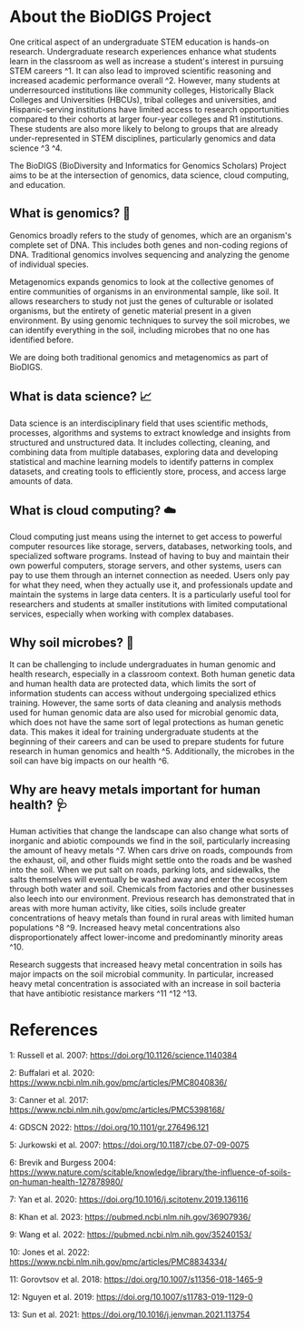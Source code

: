 # About the BioDIGS Project

One critical aspect of an undergraduate STEM education is hands-on research. Undergraduate research experiences enhance what students learn in the classroom as well as increase a student's interest in pursuing STEM careers ^1. It can also lead to improved scientific reasoning and increased academic performance overall ^2. However, many students at underresourced institutions like community colleges, Historically Black Colleges and Universities (HBCUs), tribal colleges and universities, and Hispanic-serving institutions have limited access to research opportunities compared to their cohorts at larger four-year colleges and R1 institutions. These students are also more likely to belong to groups that are already under-represented in STEM disciplines, particularly genomics and data science ^3 ^4. 

The BioDIGS (BioDiversity and Informatics for Genomics Scholars) Project aims to be at the intersection of genomics, data science, cloud computing, and education.

## What is genomics? 🧬

Genomics broadly refers to the study of genomes, which are an organism's complete set of DNA. This includes both genes and non-coding regions of DNA. Traditional genomics involves sequencing and analyzing the genome of individual species.

Metagenomics expands genomics to look at the collective genomes of entire communities of organisms in an environmental sample, like soil. It allows researchers to study not just the genes of culturable or isolated organisms, but the entirety of genetic material present in a given environment. By using genomic techniques to survey the soil microbes, we can identify everything in the soil, including microbes that no one has identified before.

We are doing both traditional genomics and metagenomics as part of BioDIGS.

## What is data science? 📈

Data science is an interdisciplinary field that uses scientific methods, processes, algorithms and systems to extract knowledge and insights from structured and unstructured data. It includes collecting, cleaning, and combining data from multiple databases, exploring data and developing statistical and machine learning models to identify patterns in complex datasets, and creating tools to efficiently store, process, and access large amounts of data.

## What is cloud computing? ☁️

Cloud computing just means using the internet to get access to powerful computer resources like storage, servers, databases, networking tools, and specialized software programs. Instead of having to buy and maintain their own powerful computers, storage servers, and other systems, users can pay to use them through an internet connection as needed. Users only pay for what they need, when they actually use it, and professionals update and maintain the systems in large data centers. It is a particularly useful tool for researchers and students at smaller institutions with limited computational services, especially when working with complex databases.

## Why soil microbes? 🦠

It can be challenging to include undergraduates in human genomic and health research, especially in a classroom context. Both human genetic data and human health data are protected data, which limits the sort of information students can access without undergoing specialized ethics training. However, the same sorts of data cleaning and analysis methods used for human genomic data are also used for microbial genomic data, which does not have the same sort of legal protections as human genetic data. This makes it ideal for training undergraduate students at the beginning of their careers and can be used to prepare students for future research in human genomics and health ^5. Additionally, the microbes in the soil can have big impacts on our health ^6.

## Why are heavy metals important for human health? 🩺

Human activities that change the landscape can also change what sorts of inorganic and abiotic compounds we find in the soil, particularly increasing the amount of heavy metals ^7. When cars drive on roads, compounds from the exhaust, oil, and other fluids might settle onto the roads and be washed into the soil. When we put salt on roads, parking lots, and sidewalks, the salts themselves will eventually be washed away and enter the ecosystem through both water and soil. Chemicals from factories and other businesses also leech into our environment. Previous research has demonstrated that in areas with more human activity, like cities, soils include greater concentrations of heavy metals than found in rural areas with limited human populations ^8 ^9. Increased heavy metal concentrations also disproportionately affect lower-income and predominantly minority areas ^10.

Research suggests that increased heavy metal concentration in soils has major impacts on the soil microbial community. In particular, increased heavy metal concentration is associated with an increase in soil bacteria that have antibiotic resistance markers ^11 ^12 ^13.

# References

1: Russell et al. 2007: https://doi.org/10.1126/science.1140384

2: Buffalari et al. 2020: https://www.ncbi.nlm.nih.gov/pmc/articles/PMC8040836/

3: Canner et al. 2017: https://www.ncbi.nlm.nih.gov/pmc/articles/PMC5398168/

4: GDSCN 2022: https://doi.org/10.1101/gr.276496.121

5: Jurkowski et al. 2007: https://doi.org/10.1187/cbe.07-09-0075

6: Brevik and Burgess 2004: https://www.nature.com/scitable/knowledge/library/the-influence-of-soils-on-human-health-127878980/

7: Yan et al. 2020: https://doi.org/10.1016/j.scitotenv.2019.136116

8: Khan et al. 2023: https://pubmed.ncbi.nlm.nih.gov/36907936/

9: Wang et al. 2022: https://pubmed.ncbi.nlm.nih.gov/35240153/

10: Jones et al. 2022: https://www.ncbi.nlm.nih.gov/pmc/articles/PMC8834334/

11: Gorovtsov et al. 2018: https://doi.org/10.1007/s11356-018-1465-9

12: Nguyen et al. 2019: https://doi.org/10.1007/s11783-019-1129-0

13: Sun et al. 2021: https://doi.org/10.1016/j.jenvman.2021.113754

